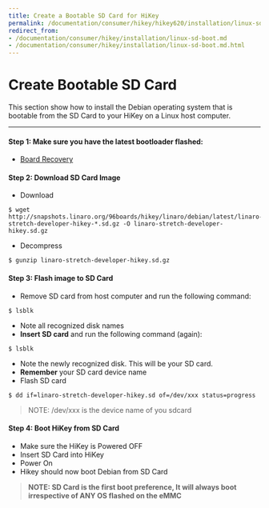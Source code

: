 ```yaml
---
title: Create a Bootable SD Card for HiKey
permalink: /documentation/consumer/hikey/hikey620/installation/linux-sd-boot.md.html
redirect_from:
- /documentation/consumer/hikey/installation/linux-sd-boot.md
- /documentation/consumer/hikey/installation/linux-sd-boot.md.html
---
```


# Create Bootable SD Card

This section show how to install the Debian operating system that is bootable from the SD Card to your HiKey on a Linux host computer.

***

#### Step 1: Make sure you have the latest bootloader flashed:
  - [Board Recovery](board-recovery.md)

#### Step 2: Download SD Card Image
- Download
```shell
$ wget http://snapshots.linaro.org/96boards/hikey/linaro/debian/latest/linaro-stretch-developer-hikey-*.sd.gz -O linaro-stretch-developer-hikey.sd.gz
```
- Decompress
```shell
$ gunzip linaro-stretch-developer-hikey.sd.gz
```

#### Step 3: Flash image to SD Card

- Remove SD card from host computer and run the following command:
```shell
$ lsblk
```
- Note all recognized disk names
- **Insert SD card** and run the following command (again):
```shell
$ lsblk
```
- Note the newly recognized disk. This will be your SD card.
- **Remember** your SD card device name
- Flash SD card
```shell
$ dd if=linaro-stretch-developer-hikey.sd of=/dev/xxx status=progress
```
> NOTE: /dev/xxx is the device name of you sdcard

#### Step 4: Boot HiKey from SD Card
- Make sure the HiKey is Powered OFF
- Insert SD Card into HiKey
- Power On
- Hikey should now boot Debian from SD Card

>**NOTE: SD Card is the first boot preference, It will always boot irrespective of ANY OS flashed on the eMMC**

